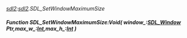 _[sdl2](../../modules/sdl2/sdl2-module.md):[sdl2](../../modules/sdl2/sdl2-module.md).SDL\_SetWindowMaximumSize_
##### Function SDL\_SetWindowMaximumSize:Void( window_:[SDL_Window](../../modules/sdl2/sdl2-sdl_window.md) Ptr,max_w_:[Int](../../modules/wonkey/wonkey-types-int.md),max_h_:[Int](../../modules/wonkey/wonkey-types-int.md) )
